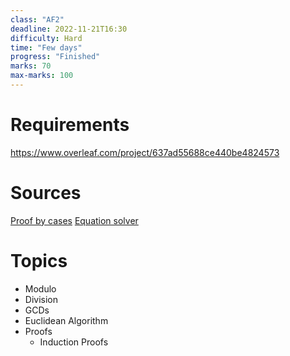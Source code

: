 ```yaml
---
class: "AF2"
deadline: 2022-11-21T16:30
difficulty: Hard
time: "Few days"
progress: "Finished"
marks: 70
max-marks: 100
---
```


# Requirements
https://www.overleaf.com/project/637ad55688ce440be4824573

# Sources
[Proof by cases](https://math.stackexchange.com/questions/1027635/how-can-i-prove-that-the-square-of-an-even-number-ends-in-0-4-6)
[Equation solver](https://www.wolframalpha.com)

# Topics
- Modulo
- Division
- GCDs
- Euclidean Algorithm
- Proofs
	- Induction Proofs

